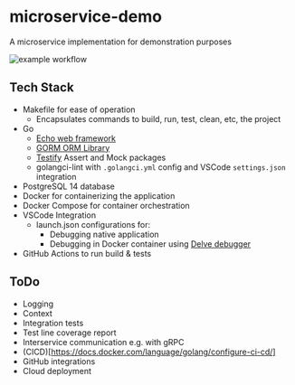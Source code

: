 # microservice-demo
A microservice implementation for demonstration purposes

![example workflow](https://github.com/bruc3mackenzi3/microservice-demo/actions/workflows/go.yml/badge.svg)

## Tech Stack
* Makefile for ease of operation
  * Encapsulates commands to build, run, test, clean, etc, the project
* Go
  * [Echo web framework](https://github.com/labstack/echo)
  * [GORM ORM Library](https://github.com/go-gorm/gorm)
  * [Testify](https://github.com/stretchr/testify) Assert and Mock packages
  * golangci-lint with `.golangci.yml` config and VSCode `settings.json` integration
* PostgreSQL 14 database
* Docker for containerizing the application
* Docker Compose for container orchestration
* VSCode Integration
  * launch.json configurations for:
    * Debugging native application
    * Debugging in Docker container using [Delve debugger](https://github.com/go-delve/delve)
* GitHub Actions to run build & tests

## ToDo
* Logging
* Context
* Integration tests
* Test line coverage report
* Interservice communication e.g. with gRPC
* (CICD)[https://docs.docker.com/language/golang/configure-ci-cd/]
* GitHub integrations
* Cloud deployment
